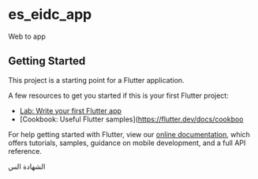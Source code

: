 # es_eidc_app

Web to app

## Getting Started

This project is a starting point for a Flutter application.

A few resources to get you started if this is your first Flutter project:

- [Lab: Write your first Flutter app](https://flutter.dev/docs/get-started/codelab)
- [Cookbook: Useful Flutter samples](https://flutter.dev/docs/cookboo

For help getting started with Flutter, view our
[online documentation](https://flutter.dev/docs), which offers tutorials,
samples, guidance on mobile development, and a full API reference.





الشهادة الس
